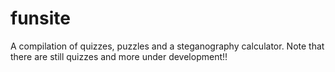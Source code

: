 # funsite
A compilation of quizzes, puzzles and a steganography calculator. Note that there are still quizzes and more under development!!
